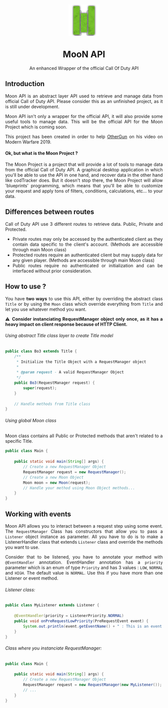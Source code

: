 <div align="center">

<img src="MooN_shadow.png" alt="">

<h1 class="global-title">MooN API</h1>

An enhanced Wrapper of the official Call Of Duty API

</div>

## Introduction

<div style="text-align: justify">
<p>
Moon API is an abstract layer API used to retrieve and manage data from official Call of Duty API.
Please consider this as an unfinished project, as it is still under development.

Moon API isn't only a wrapper for the official API, it will also provide some useful tools to manage data. This will be
the official API for the Moon Project which is coming soon.

</p>

This project has been created in order to help [OtherGun](https://www.youtube.com/c/otherGun/) on his video on Modern Warfare 2019.

#### Ok, but what is the Moon Project ?

<p>

The Moon Project is a project that will provide a lot of tools to manage data from the official Call of Duty API.
A graphical desktop application in which you'll be able to use the API in one hand, and recover data in the other hand like codTracker does.
But it doesn't stop there, the Moon Project will allow 'blueprints' programming, which means that you'll be able to customize your request and apply tons of filters, conditions, calculations, etc... to your data.

</p>

## Differences between routes

<p>

Call of Duty API use 3 different routes to retrieve data. Public, Private and Protected.

- Private routes may only be accessed by the authenticated client as they contain data specific to the client's account. (Methods are accessible through main Moon class)
- Protected routes require an authenticated client but may supply data for any given player. (Methods are accessible through main Moon class)
- Public routes require no authenticated or initialization and can be interfaced without prior consideration.

## How to use ?

<p>

You have **two ways** to use this API, either by overriding the abstract class `Title` or by using the `Moon` class which override everything from `Title` and let you use whatever method you want.

</p>

:warning: __Consider instanciating RequestManager object only once, as it has a heavy impact on client response because of HTTP Client.__

###### Using abstract Title class layer to create Title model

```java
public class Bo3 extends Title {
    /**
     * Initialize the Title Object with a RequestManager object
     *
     * @param request - A valid RequestManager Object
     */
    public Bo3(RequestManager request) {
        super(request);
    }

    // Handle methods from Title class
}
```

###### Using global Moon class

Moon class contains all Public or Protected methods that aren't related to a specific Title.

```java
public class Main {

    public static void main(String[] args) {
        // Create a new RequestManager Object
        RequestManager request = new RequestManager();
        // Create a new Moon Object
        Moon moon = new Moon(request);
        // Handle your method using Moon Object methods...
    }
}
```

## Working with events

<p>

Moon API allows you to interact between a request step using some event. The `RequestManager` Class has constructors that allow you to pass a `Listener` object instance as parameter.
All you have to do is to make a ListenerHandler class that extends `Listener` class and override the methods you want to use.

</p>

Consider that to be listened, you have to annotate your method with `@EventHandler` annotation.
EventHandler annotation has a `priority` parameter which is an enum of type `Priority` and has 3 values : `LOW`, `NORMAL` and `HIGH`. The default value is `NORMAL`. Use this if you have more than one Listener or event method.

###### Listener class:

```java
public class MyListener extends Listener {

    @EventHandler(priority = ListenerPriority.NORMAL)
    public void onPreRequestLowPriority(PreRequestEvent event) {
        System.out.println(event.getEventName() + " : This is an event!");
    }
}
```

###### Class where you instanciate RequestManager:

```java
public class Main {

    public static void main(String[] args) {
        // Create a new RequestManager Object
        RequestManager request = new RequestManager(new MyListener());
        // ...
    }
}
```

</div>


